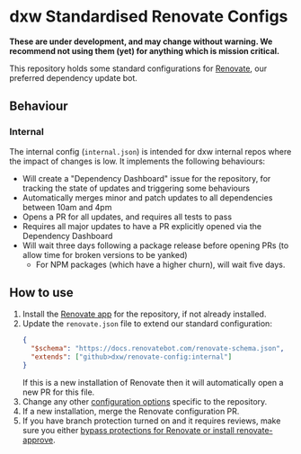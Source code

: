 # dxw Standardised Renovate Configs

**These are under development, and may change without warning. We recommend not using them (yet) for anything which is mission critical.**

This repository holds some standard configurations for [Renovate](https://www.mend.io/renovate/), our preferred dependency update bot.

## Behaviour

### Internal

The internal config (`internal.json`) is intended for dxw internal repos where the impact of changes is low. It implements the following behaviours:

- Will create a "Dependency Dashboard" issue for the repository, for tracking the state of updates and triggering some behaviours
- Automatically merges minor and patch updates to all dependencies between 10am and 4pm
- Opens a PR for all updates, and requires all tests to pass
- Requires all major updates to have a PR explicitly opened via the Dependency Dashboard
- Will wait three days following a package release before opening PRs (to allow time for broken versions to be yanked)
  - For NPM packages (which have a higher churn), will wait five days.

## How to use

1. Install the [Renovate app](https://github.com/apps/renovate) for the repository, if not already installed.
1. Update the `renovate.json` file to extend our standard configuration:
   ```json
   {
     "$schema": "https://docs.renovatebot.com/renovate-schema.json",
     "extends": ["github>dxw/renovate-config:internal"]
   }
   ```
   If this is a new installation of Renovate then it will automatically open a new PR for this file.
1. Change any other [configuration options](https://docs.renovatebot.com/configuration-options/) specific to the repository.
1. If a new installation, merge the Renovate configuration PR.
1. If you have branch protection turned on and it requires reviews, make sure you either [bypass protections for Renovate or install renovate-approve](https://docs.renovatebot.com/key-concepts/automerge/#pull-requests-required).
